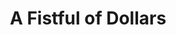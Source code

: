 ---
title: "A Fistful of Dollars"

year: 1964

director: "Sergio Leone"

summary: "A mysterious lonely cowboy cleans up a town plagued by rival gangs"

comment: "Spaghetti western adaptation of 'Yojimbo'"

image: "https://media.giphy.com/media/MTsvDBZCEffrO/giphy.gif"

imdb: "https://www.imdb.com/title/tt0058461/"

quotes:
  - "Get three coffins ready."
  - "I don't think it's nice, you laughin'."
---